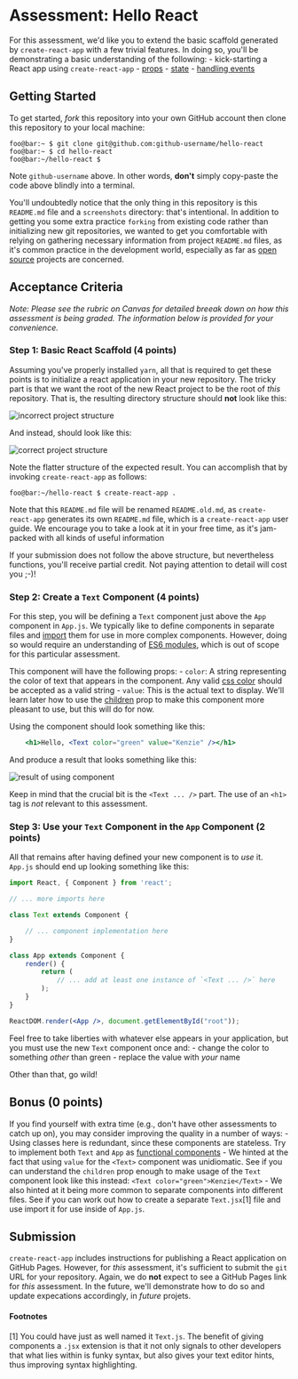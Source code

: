 # Assessment: Hello React

For this assessment, we'd like you to extend the basic scaffold generated by
`create-react-app` with a few trivial features. In doing so, you'll be
demonstrating a basic understanding of the following:
    - kick-starting a React app using `create-react-app`
    - [props](https://reactjs.org/docs/components-and-props.html)
    - [state](https://facebook.github.io/react-native/docs/state.html)
    - [handling events](https://reactjs.org/docs/handling-events.html)

## Getting Started
To get started, _fork_ this repository into your own GitHub account then clone
this repository to your local machine:

```console
foo@bar:~ $ git clone git@github.com:github-username/hello-react
foo@bar:~ $ cd hello-react
foo@bar:~/hello-react $
```

Note `github-username` above. In other words, __don't__ simply copy-paste the
code above blindly into a terminal. 

You'll undoubtedly notice that the only thing in this repository is this
`README.md` file and a `screenshots` directory: that's intentional. In addition
to getting you some extra practice `forking` from existing code rather than
initializing new git repositories, we wanted to get you comfortable with
relying on gathering necessary information from project `README.md` files, as
it's common practice in the development world, especially as far as [open
source](https://opensource.com/resources/what-open-source) projects are
concerned.

## Acceptance Criteria
_Note: Please see the rubric on Canvas for detailed breeak down on how this
assessment is being graded. The information below is provided for your
convenience._

### Step 1: Basic React Scaffold (4 points)

Assuming you've properly installed `yarn`, all that is required to get these
points is to initialize a react application in your new repository. The tricky
part is that we want the root of the new React project to be the root of _this_
repository. That is, the resulting directory structure should __not__ look like this:

![incorrect project structure](https://raw.githubusercontent.com/KenzieAcademy/hello-react/master/screenshots/incorrect_layout.png)

And instead, should look like this:

![correct project structure](https://raw.githubusercontent.com/KenzieAcademy/hello-react/master/screenshots/correct_layout.png)

Note the flatter structure of the expected result. You can accomplish that by
invoking `create-react-app` as follows:

```console
foo@bar:~/hello-react $ create-react-app .
```

Note that this `README.md` file will be renamed `README.old.md`, as
`create-react-app` generates its own `README.md` file, which is a
`create-react-app` user guide. We encourage you to take a look at it in your
free time, as it's jam-packed with all kinds of useful information

If your submission does not follow the above structure, but nevertheless
functions, you'll receive partial credit. Not paying attention to detail will
cost you ;-)!

### Step 2: Create a `Text` Component (4 points)

For this step, you will be defining a `Text` component just above the
`App` component in  `App.js`. We typically like to define components in separate
files and
[import](https://developer.mozilla.org/en-US/docs/Web/JavaScript/Reference/Statements/import)
them for use in more complex components. However, doing so would require an
understanding of [ES6
modules](https://hacks.mozilla.org/2015/08/es6-in-depth-modules/), which is out
of scope for this particular assessment.


This component will have the following props:
    - `color`: A string representing the color of text that appears in the
        component. Any valid [css color](https://www.w3schools.com/cssref/css_colors.asp)
        should be accepted as a valid string
    - `value`: This is the actual text to display. We'll learn later how to
        use the
        [children](https://reactjs.org/docs/composition-vs-inheritance.html)
        prop to make this component more pleasant to use, but this will do
        for now.

Using the component should look something like this:
```jsx
    <h1>Hello, <Text color="green" value="Kenzie" /></h1>
```

And produce a result that looks something like this:

![result of using component](https://raw.githubusercontent.com/KenzieAcademy/hello-react/master/screenshots/result.png)

Keep in mind that the crucial bit is the `<Text ... />` part. The use of an
`<h1>` tag is _not_ relevant to this assessment.

### Step 3: Use your `Text` Component in the `App` Component (2 points)

All that remains after having defined your new component is to _use_ it.
`App.js` should end up looking something like this:

```jsx
import React, { Component } from 'react';

// ... more imports here

class Text extends Component {

    // ... component implementation here
}

class App extends Component {
    render() {
        return (
            // ... add at least one instance of `<Text ... />` here
        );
    }
}

ReactDOM.render(<App />, document.getElementById("root"));
```

Feel free to take liberties with whatever else appears in your application, but
you must use the new `Text` component once and:
    - change the color to something _other_ than green
    - replace the value with _your_ name

Other than that, go wild!

## Bonus (0 points)

If you find yourself with extra time (e.g., don't have other assessments to
catch up on), you may consider improving the quality in a number of ways:
    - Using classes here is redundant, since these components are stateless. 
      Try to implement both `Text` and `App` as
      [functional components](https://reactjs.org/docs/components-and-props.html)
    - We hinted at the fact that using `value` for the `<Text>` component was
      unidiomatic. See if you can understand the `children` prop enough to make
      usage of the `Text` component look like this instead: 
        `<Text color="green">Kenzie</Text>`
    - We also hinted at it being more common to separate components into
      different files. See if you can work out how to create a separate
      `Text.jsx`[1] file and use import it for use inside of `App.js`.

## Submission
`create-react-app` includes instructions for publishing a React application on
GitHub Pages. However, for _this_ assessment, it's sufficient to submit the
`git` URL for your repository. Again, we do __not__ expect to see a GitHub Pages
link for _this_ assessment. In the future, we'll demonstrate how to do so and
update expecations accordingly, in _future_ projets.


#### Footnotes
[1] You could have just as well named it `Text.js`. The benefit of giving
components a `.jsx` extension is that it not only signals to other developers
that what lies within is funky syntax, but also gives your text editor hints,
thus improving syntax highlighting.
